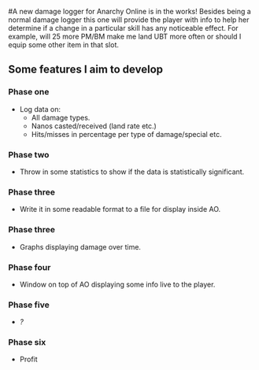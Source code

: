 #A new damage logger for Anarchy Online is in the works!
Besides being a normal damage logger this one will provide the player with
info to help her determine if a change in a particular skill has any
noticeable effect. For example, will 25 more PM/BM make me land UBT more
often or should I equip some other item in that slot.

## Some features I aim to develop
### Phase one
* Log data on:
  * All damage types.
  * Nanos casted/received (land rate etc.)
  * Hits/misses in percentage per type of damage/special etc.

### Phase two
* Throw in some statistics to show if the data is statistically significant.

### Phase three
* Write it in some readable format to a file for display inside AO.

### Phase three
* Graphs displaying damage over time.

### Phase four
* Window on top of AO displaying some info live to the player.

### Phase five
* *?*

### Phase six
* Profit

